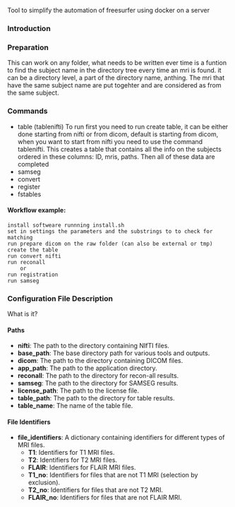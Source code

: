 
Tool to simplify the automation of freesurfer using docker on a server
### Introduction

### Preparation 
This can work on any folder, what needs to be written ever time is a funtion to find the subject name in the directory tree every time an mri is found. it can be a directory level, a part of the directory name, anthing. The mri that have the same subject name are put togehter and are considered as from the same subject. 


### Commands 

 - table (tablenifti)
 To run first you need to run create table, it can be either done starting from nifti or from dicom, default is starting from dicom, when you want to start from nifti you need to use the command tablenifti. 
 This creates a table that contains all the info on the subjects ordered in these columns: 
 ID, mris, paths. 
 Then all of these data are completed 
 - samseg
 - convert
 - register
 - fstables


#### Workflow example: 
    install softweare runnning install.sh
    set in settings the parameters and the substrings to to check for matching
    run prepare dicom on the raw folder (can also be external or tmp)
    create the table
    run convert nifti 
    run reconall 
        or 
    run registration 
    run samseg

### Configuration File Description
What is it?

#### Paths

- **nifti**: The path to the directory containing NIfTI files.
- **base_path**: The base directory path for various tools and outputs.
- **dicom**: The path to the directory containing DICOM files.
- **app_path**: The path to the application directory.
- **reconall**: The path to the directory for recon-all results.
- **samseg**: The path to the directory for SAMSEG results.
- **license_path**: The path to the license file.
- **table_path**: The path to the directory for table results.
- **table_name**: The name of the table file.

#### File Identifiers

- **file_identifiers**: A dictionary containing identifiers for different types of MRI files.
  - **T1**: Identifiers for T1 MRI files.
  - **T2**: Identifiers for T2 MRI files.
  - **FLAIR**: Identifiers for FLAIR MRI files.
  - **T1_no**: Identifiers for files that are not T1 MRI (selection by exclusion).
  - **T2_no**: Identifiers for files that are not T2 MRI.
  - **FLAIR_no**: Identifiers for files that are not FLAIR MRI.




